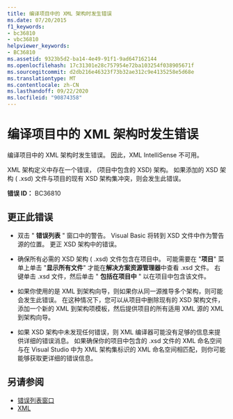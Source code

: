 ```yaml
---
title: 编译项目中的 XML 架构时发生错误
ms.date: 07/20/2015
f1_keywords:
- bc36810
- vbc36810
helpviewer_keywords:
- BC36810
ms.assetid: 9323b5d2-ba14-4e49-91f1-9ad647162144
ms.openlocfilehash: 17c31301e28c757954e72ba103254f038905671f
ms.sourcegitcommit: d2db216e46323f73b32ae312c9e4135258e5d68e
ms.translationtype: MT
ms.contentlocale: zh-CN
ms.lasthandoff: 09/22/2020
ms.locfileid: "90874358"
---
```

# <a name="errors-occurred-while-compiling-the-xml-schemas-in-the-project"></a>编译项目中的 XML 架构时发生错误

编译项目中的 XML 架构时发生错误。 因此，XML IntelliSense 不可用。  
  
 XML 架构定义中存在一个错误， (项目中包含的 XSD) 架构。 如果添加的 XSD 架构 ( .xsd) 文件与项目的现有 XSD 架构集冲突，则会发生此错误。  
  
 **错误 ID：** BC36810  
  
## <a name="to-correct-this-error"></a>更正此错误  
  
- 双击 " **错误列表** " 窗口中的警告。 Visual Basic 将转到 XSD 文件中作为警告源的位置。 更正 XSD 架构中的错误。  
  
- 确保所有必需的 XSD 架构 ( .xsd) 文件包含在项目中。 可能需要在 "**项目**" 菜单上单击 "**显示所有文件**" 才能在**解决方案资源管理器**中查看 .xsd 文件。 右键单击 .xsd 文件，然后单击 " **包括在项目中** " 以在项目中包含该文件。  
  
- 如果你使用的是 XML 到架构向导，则如果你从同一源推导多个架构，则可能会发生此错误。 在这种情况下，您可以从项目中删除现有的 XSD 架构文件，添加一个新的 XML 到架构项模板，然后提供项目的所有适用 XML 源的 XML 到架构向导。  
  
- 如果 XSD 架构中未发现任何错误，则 XML 编译器可能没有足够的信息来提供详细的错误消息。 如果确保你的项目中包含的 .xsd 文件的 XML 命名空间与在 Visual Studio 中为 XML 架构集标识的 XML 命名空间相匹配，则你可能能够获取更详细的错误信息。  
  
## <a name="see-also"></a>另请参阅

- [错误列表窗口](/visualstudio/ide/reference/error-list-window)
- [XML](../../programming-guide/language-features/xml/index.md)
